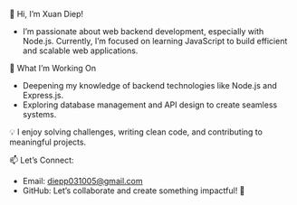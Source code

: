 👋 Hi, I’m Xuan Diep!
- I’m passionate about web backend development, especially with Node.js. Currently, I’m focused on learning JavaScript to build efficient and scalable web applications.

🌟 What I’m Working On
- Deepening my knowledge of backend technologies like Node.js and Express.js.
- Exploring database management and API design to create seamless systems.
  
💡 I enjoy solving challenges, writing clean code, and contributing to meaningful projects.

📫 Let’s Connect:
- Email: diepp031005@gmail.com
- GitHub: Let’s collaborate and create something impactful! 🚀


